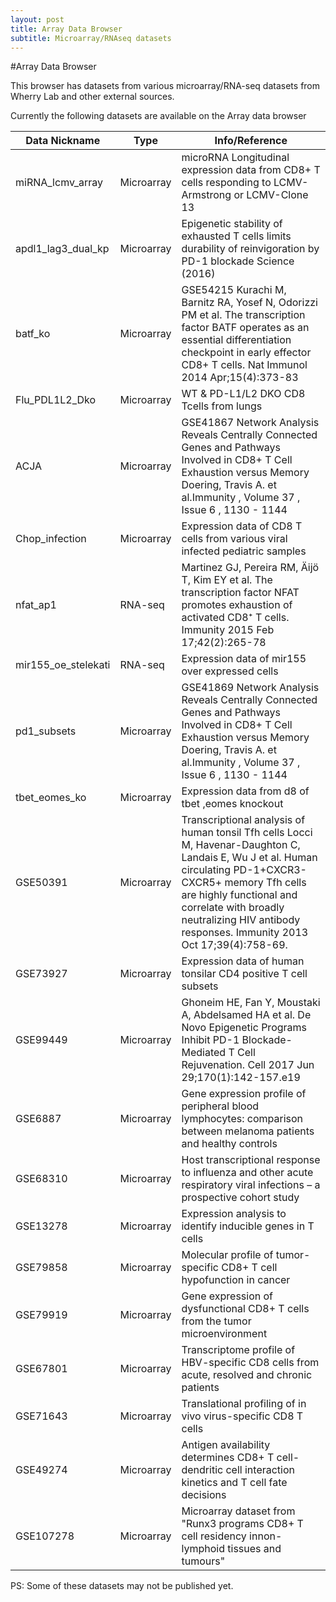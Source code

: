 ```yaml
---
layout: post
title: Array Data Browser
subtitle: Microarray/RNAseq datasets
---
```


#Array Data Browser

This browser has datasets from various microarray/RNA-seq datasets from Wherry Lab and other external sources.


Currently the following datasets are available on the Array data browser

Data Nickname | Type | Info/Reference
--- | --- | ---
miRNA_lcmv_array | Microarray | microRNA Longitudinal expression data from CD8+ T cells responding to LCMV-Armstrong or LCMV-Clone 13
apdl1_lag3_dual_kp | Microarray | Epigenetic stability of exhausted T cells limits durability of reinvigoration by PD-1 blockade Science (2016)
batf_ko | Microarray | GSE54215 Kurachi M, Barnitz RA, Yosef N, Odorizzi PM et al. The transcription factor BATF operates as an essential differentiation checkpoint in early effector CD8+ T cells. Nat Immunol 2014 Apr;15(4):373-83
Flu_PDL1L2_Dko | Microarray | WT & PD-L1/L2 DKO CD8 Tcells from lungs
ACJA | Microarray | GSE41867 Network Analysis Reveals Centrally Connected Genes and Pathways Involved in CD8+ T Cell Exhaustion versus Memory Doering, Travis A. et al.Immunity , Volume 37 , Issue 6 , 1130 - 1144
Chop_infection | Microarray | Expression data of CD8 T cells from various viral infected pediatric samples
nfat_ap1 | RNA-seq | Martinez GJ, Pereira RM, Äijö T, Kim EY et al. The transcription factor NFAT promotes exhaustion of activated CD8⁺ T cells. Immunity 2015 Feb 17;42(2):265-78
mir155_oe_stelekati | RNA-seq | Expression data of mir155 over expressed cells
pd1_subsets | Microarray | GSE41869 Network Analysis Reveals Centrally Connected Genes and Pathways Involved in CD8+ T Cell Exhaustion versus Memory Doering, Travis A. et al.Immunity , Volume 37 , Issue 6 , 1130 - 1144
tbet_eomes_ko | Microarray | Expression data from d8 of tbet ,eomes knockout 
GSE50391 | Microarray | Transcriptional analysis of human tonsil Tfh cells Locci M, Havenar-Daughton C, Landais E, Wu J et al. Human circulating PD-1+CXCR3-CXCR5+ memory Tfh cells are highly functional and correlate with broadly neutralizing HIV antibody responses. Immunity 2013 Oct 17;39(4):758-69.
GSE73927 | Microarray | Expression data of human tonsilar CD4 positive T cell subsets
GSE99449 | Microarray | Ghoneim HE, Fan Y, Moustaki A, Abdelsamed HA et al. De Novo Epigenetic Programs Inhibit PD-1 Blockade-Mediated T Cell Rejuvenation. Cell 2017 Jun 29;170(1):142-157.e19
GSE6887 | Microarray | Gene expression profile of peripheral blood lymphocytes: comparison between melanoma patients and healthy controls
GSE68310 | Microarray | Host transcriptional response to influenza and other acute respiratory viral infections – a prospective cohort study
GSE13278 | Microarray | Expression analysis to identify inducible genes in T cells
GSE79858 | Microarray | Molecular profile of tumor-specific CD8+ T cell hypofunction in cancer
GSE79919 | Microarray | Gene expression of dysfunctional CD8+ T cells from the tumor microenvironment
GSE67801 | Microarray | Transcriptome profile of HBV-specific CD8 cells from acute, resolved and chronic patients
GSE71643 | Microarray | Translational profiling of in vivo virus-specific CD8 T cells
GSE49274 | Microarray | Antigen availability determines CD8+ T cell-dendritic cell interaction kinetics and T cell fate decisions
GSE107278 | Microarray | Microarray dataset from "Runx3 programs CD8+ T cell residency innon-lymphoid tissues and tumours"



PS: Some of these datasets may not be published yet.
